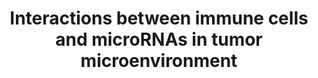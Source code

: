 ---
annotations:
- type: Pathway Ontology
  value: antigen processing and presentation pathway
- type: Cell Type Ontology
  value: lymphocyte
- type: Cell Type Ontology
  value: macrophage
- type: Pathway Ontology
  value: immune response pathway
- type: Cell Type Ontology
  value: natural killer cell
- type: Cell Type Ontology
  value: natural T-regulatory cell
- type: Disease Ontology
  value: cancer
- type: Cell Type Ontology
  value: T cell
authors:
- Khanspers
- DeSl
description: The interplay between immune cells and microRNAs in the tumor microenvironment
  (TME). MRX34 and MRG‐106 (cobomarsen) are miRNA therapeutic agents. Adapted from
  figure 1 in [https://www.ncbi.nlm.nih.gov/pubmed/30578699 Cortez et al].
last-edited: 2019-05-16
organisms:
- Homo sapiens
redirect_from:
- /index.php/Pathway:WP4559
- /instance/WP4559
schema-jsonld:
- '@context': https://schema.org/
  '@id': https://wikipathways.github.io/pathways/WP4559.html
  '@type': Dataset
  creator:
    '@type': Organization
    name: WikiPathways
  description: The interplay between immune cells and microRNAs in the tumor microenvironment
    (TME). MRX34 and MRG‐106 (cobomarsen) are miRNA therapeutic agents. Adapted from
    figure 1 in [https://www.ncbi.nlm.nih.gov/pubmed/30578699 Cortez et al].
  keywords:
  - TRA
  - MIR200C
  - TRB
  - TRAF6
  - IL2RA
  - TLR8
  - MIR27A
  - TGFBR2
  - MIR210
  - MIR24-2
  - MHC
  - IRAK4
  - TLR4
  - STAT3
  - CCL2
  - IL2RG
  - MIR200B
  - STAT6
  - CXCL10
  - MIR138-1
  - MIRLET7D
  - MIR214
  - MIR21
  - MRG-106
  - TGFB1
  - CD274
  - CD80
  - MIR146A
  - MIR203B
  - MIR155
  - PDCD1
  - SOCS1
  - CCL5
  - CD86
  - MIR212
  - TLR7
  - PIAS3
  - MRX34
  - TGFB3
  - NFKB2
  - IL4
  - IL2RB
  - MIR23A
  - MIR29A
  - MIR34A
  - (cobomarsen)
  - TGFB2
  - MIR24-1
  - NFKB1
  - IL4R
  - CTLA4
  - MIR203A
  - MIR138-2
  - LPS
  - MIR200A
  license: CC0
  name: Interactions between immune cells and microRNAs in tumor microenvironment
seo: CreativeWork
title: Interactions between immune cells and microRNAs in tumor microenvironment
wpid: WP4559
---